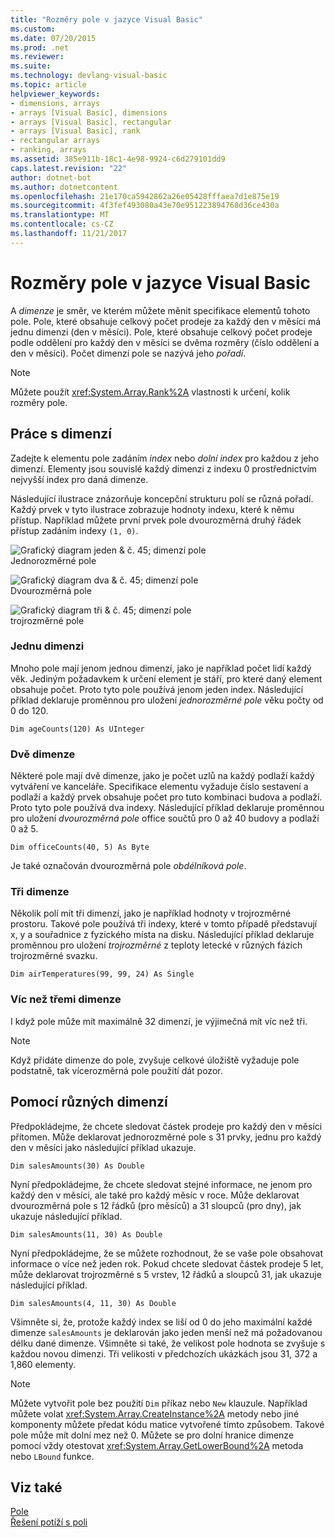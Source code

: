 ```yaml
---
title: "Rozměry pole v jazyce Visual Basic"
ms.custom: 
ms.date: 07/20/2015
ms.prod: .net
ms.reviewer: 
ms.suite: 
ms.technology: devlang-visual-basic
ms.topic: article
helpviewer_keywords:
- dimensions, arrays
- arrays [Visual Basic], dimensions
- arrays [Visual Basic], rectangular
- arrays [Visual Basic], rank
- rectangular arrays
- ranking, arrays
ms.assetid: 385e911b-18c1-4e98-9924-c6d279101dd9
caps.latest.revision: "22"
author: dotnet-bot
ms.author: dotnetcontent
ms.openlocfilehash: 21e170ca5942862a26e05428fffaea7d1e875e19
ms.sourcegitcommit: 4f3fef493080a43e70e951223894768d36ce430a
ms.translationtype: MT
ms.contentlocale: cs-CZ
ms.lasthandoff: 11/21/2017
---
```

# <a name="array-dimensions-in-visual-basic"></a>Rozměry pole v jazyce Visual Basic
A *dimenze* je směr, ve kterém můžete měnit specifikace elementů tohoto pole. Pole, které obsahuje celkový počet prodeje za každý den v měsíci má jednu dimenzi (den v měsíci). Pole, které obsahuje celkový počet prodeje podle oddělení pro každý den v měsíci se dvěma rozměry (číslo oddělení a den v měsíci). Počet dimenzí pole se nazývá jeho *pořadí*.  
  
> [!NOTE]
>  Můžete použít <xref:System.Array.Rank%2A> vlastnosti k určení, kolik rozměry pole.  
  
## <a name="working-with-dimensions"></a>Práce s dimenzí  
 Zadejte k elementu pole zadáním *index* nebo *dolní index* pro každou z jeho dimenzí. Elementy jsou souvislé každý dimenzi z indexu 0 prostřednictvím nejvyšší index pro daná dimenze.  
  
 Následující ilustrace znázorňuje koncepční strukturu polí se různá pořadí. Každý prvek v tyto ilustrace zobrazuje hodnoty indexu, které k němu přístup. Například můžete první prvek pole dvourozměrná druhý řádek přístup zadáním indexy `(1, 0)`.  
  
 ![Grafický diagram jeden & č. 45; dimenzí pole](../../../../visual-basic/programming-guide/language-features/arrays/media/arrayexdimone.gif "ArrayExDimOne")  
Jednorozměrné pole  
  
 ![Grafický diagram dva & č. 45; dimenzí pole](../../../../visual-basic/programming-guide/language-features/arrays/media/arrayexdimtwo.gif "ArrayExDimTwo")  
Dvourozměrná pole  
  
 ![Grafický diagram tři & č. 45; dimenzí pole](../../../../visual-basic/programming-guide/language-features/arrays/media/arrayexdimthree.gif "ArrayExDimThree")  
trojrozměrné pole  
  
### <a name="one-dimension"></a>Jednu dimenzi  
 Mnoho pole mají jenom jednou dimenzí, jako je například počet lidí každý věk. Jediným požadavkem k určení element je stáří, pro které daný element obsahuje počet. Proto tyto pole používá jenom jeden index. Následující příklad deklaruje proměnnou pro uložení *jednorozměrné pole* věku počty od 0 do 120.  
  
```  
Dim ageCounts(120) As UInteger  
```  
  
### <a name="two-dimensions"></a>Dvě dimenze  
 Některé pole mají dvě dimenze, jako je počet uzlů na každý podlaží každý vytváření ve kanceláře. Specifikace elementu vyžaduje číslo sestavení a podlaží a každý prvek obsahuje počet pro tuto kombinaci budova a podlaží. Proto tyto pole používá dva indexy. Následující příklad deklaruje proměnnou pro uložení *dvourozměrná pole* office součtů pro 0 až 40 budovy a podlaží 0 až 5.  
  
```  
Dim officeCounts(40, 5) As Byte  
```  
  
 Je také označován dvourozměrná pole *obdélníková pole*.  
  
### <a name="three-dimensions"></a>Tři dimenze  
 Několik polí mít tři dimenzí, jako je například hodnoty v trojrozměrné prostoru. Takové pole používá tři indexy, které v tomto případě představují x, y a souřadnice z fyzického místa na disku. Následující příklad deklaruje proměnnou pro uložení *trojrozměrné* z teploty letecké v různých fázích trojrozměrné svazku.  
  
```  
Dim airTemperatures(99, 99, 24) As Single  
```  
  
### <a name="more-than-three-dimensions"></a>Víc než třemi dimenze  
 I když pole může mít maximálně 32 dimenzí, je výjimečná mít víc než tři.  
  
> [!NOTE]
>  Když přidáte dimenze do pole, zvyšuje celkové úložiště vyžaduje pole podstatně, tak vícerozměrná pole použití dát pozor.  
  
## <a name="using-different-dimensions"></a>Pomocí různých dimenzí  
 Předpokládejme, že chcete sledovat částek prodeje pro každý den v měsíci přítomen. Může deklarovat jednorozměrné pole s 31 prvky, jednu pro každý den v měsíci jako následující příklad ukazuje.  
  
```  
Dim salesAmounts(30) As Double  
```  
  
 Nyní předpokládejme, že chcete sledovat stejné informace, ne jenom pro každý den v měsíci, ale také pro každý měsíc v roce. Může deklarovat dvourozměrná pole s 12 řádků (pro měsíců) a 31 sloupců (pro dny), jak ukazuje následující příklad.  
  
```  
Dim salesAmounts(11, 30) As Double  
```  
  
 Nyní předpokládejme, že se můžete rozhodnout, že se vaše pole obsahovat informace o více než jeden rok. Pokud chcete sledovat částek prodeje 5 let, může deklarovat trojrozměrné s 5 vrstev, 12 řádků a sloupců 31, jak ukazuje následující příklad.  
  
```  
Dim salesAmounts(4, 11, 30) As Double  
```  
  
 Všimněte si, že, protože každý index se liší od 0 do jeho maximální každé dimenze `salesAmounts` je deklarován jako jeden menší než má požadovanou délku dané dimenze. Všimněte si také, že velikost pole hodnota se zvyšuje s každou novou dimenzi. Tři velikosti v předchozích ukázkách jsou 31, 372 a 1,860 elementy.  
  
> [!NOTE]
>  Můžete vytvořit pole bez použití `Dim` příkaz nebo `New` klauzule. Například můžete volat <xref:System.Array.CreateInstance%2A> metody nebo jiné komponenty můžete předat kódu matice vytvořené tímto způsobem. Takové pole může mít dolní mez než 0. Můžete se pro dolní hranice dimenze pomocí vždy otestovat <xref:System.Array.GetLowerBound%2A> metoda nebo `LBound` funkce.  
  
## <a name="see-also"></a>Viz také  
 [Pole](../../../../visual-basic/programming-guide/language-features/arrays/index.md)  
 [Řešení potíží s poli](../../../../visual-basic/programming-guide/language-features/arrays/troubleshooting-arrays.md)
